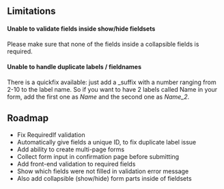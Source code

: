 ## Limitations

#### Unable to validate fields inside show/hide fieldsets

Please make sure that none of the fields inside a collapsible fields is required.

#### Unable to handle duplicate labels / fieldnames

There is a quickfix available: just add a _suffix with a number ranging from 2-10 to the label name. So if you want to have 2 labels called Name in your form, add the first one as *Name* and the second one as *Name_2*.

## Roadmap

- Fix RequiredIf validation
- Automatically give fields a unique ID, to fix duplicate label issue
- Add ability to create multi-page forms
- Collect form input in confirmation page before submitting
- Add front-end validation to required fields
- Show which fields were not filled in validation error message
- Also add collapsible (show/hide) form parts inside of fieldsets
